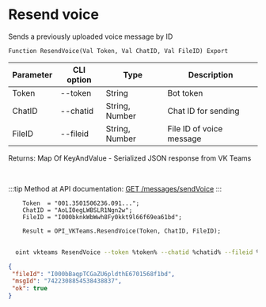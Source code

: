 ﻿---
sidebar_position: 7
---

# Resend voice
 Sends a previously uploaded voice message by ID



`Function ResendVoice(Val Token, Val ChatID, Val FileID) Export`

  | Parameter | CLI option | Type | Description |
  |-|-|-|-|
  | Token | --token | String | Bot token |
  | ChatID | --chatid | String, Number | Chat ID for sending |
  | FileID | --fileid | String, Number | File ID of voice message |

  
  Returns:  Map Of KeyAndValue - Serialized JSON response from VK Teams

<br/>

:::tip
Method at API documentation: [GET /messages/sendVoice](https://teams.vk.com/botapi/#/messages/get_messages_sendVoice)
:::
<br/>


```bsl title="Code example"
    Token  = "001.3501506236.091...";
    ChatID = "AoLI0egLWBSLR1Ngn2w";
    FileID = "I000bknkWbWwh8Fy0kkt9l66f69ea61bd";

    Result = OPI_VKTeams.ResendVoice(Token, ChatID, FileID);
```



```sh title="CLI command example"
    
  oint vkteams ResendVoice --token %token% --chatid %chatid% --fileid %fileid%

```

```json title="Result"
{
 "fileId": "I000bBaqpTCGaZU6pldthE6701568f1bd",
 "msgId": "7422308854538438837",
 "ok": true
}
```
